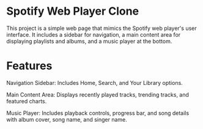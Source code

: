 

# Spotify Web Player Clone
This project is a simple web page that mimics the Spotify web player's user interface. 
It includes a sidebar for navigation, a main content area for displaying playlists and albums, and a music player at the bottom.

# Features
Navigation Sidebar: Includes Home, Search, and Your Library options.


Main Content Area: Displays recently played tracks, trending tracks, and featured charts.


Music Player: Includes playback controls, progress bar, and song details with album cover, song name, and singer name.
